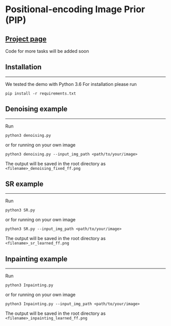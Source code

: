 # Positional-encoding Image Prior (PIP)

## [Project page](https://nimrodshabtay.github.io/PIP/)

Code for more tasks will be added soon

## Installation
-------------
We tested the demo with Python 3.6
For installation please run
```
pip install -r requirements.txt
```

## Denoising example
------------------
Run
```
python3 denoising.py
```
or for running on your own image
```
python3 denoising.py --input_img_path <path/to/your/image>
```
The output will be saved in the root directory as `<filename>_denoising_fixed_ff.png`

## SR example
------------------
Run
```
python3 SR.py
```
or for running on your own image
```
python3 SR.py --input_img_path <path/to/your/image>
```
The output will be saved in the root directory as ```<filename>_sr_learned_ff.png```

## Inpainting example
------------------
Run
```
python3 Inpainting.py
```
or for running on your own image
```
python3 Inpainting.py --input_img_path <path/to/your/image>
```
The output will be saved in the root directory as ```<filename>_inpainting_learned_ff.png```

